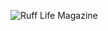 ![Ruff Life Magazine](http://rufflifemagazine.com/assets/images/dog-with-human-body.jpg)
<!-- STEP 5 Add an image: Activity: Adding an image
As you did before, edit the file in this pull request.
In the file, replace the content in _includes/02-image.md with the correct Markdown for your image of choice. Don't forget to include alt-text!
Commit your changes. -->
